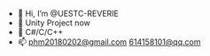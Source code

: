 - 👋 Hi, I’m @UESTC-REVERIE
- 👀 Unity Project now
- 🌱 C#/C/C++
- 📫 phm20180202@gmail.com 614158101@qq.com

<!---
UESTC-REVERIE/UESTC-REVERIE is a ✨ special ✨ repository because its `README.md` (this file) appears on your GitHub profile.
You can click the Preview link to take a look at your changes.
--->
